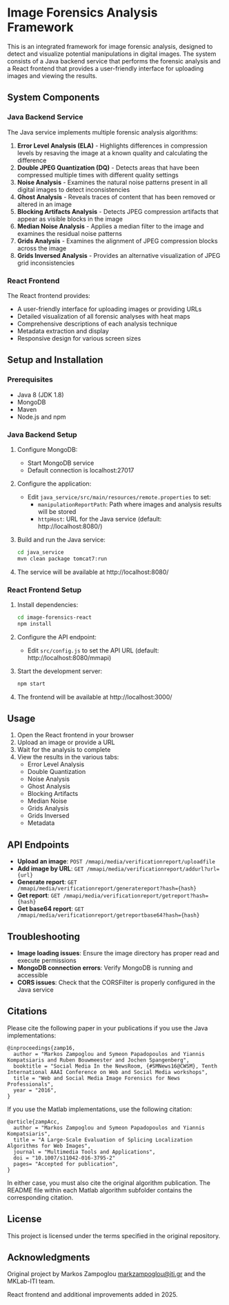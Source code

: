 # Image Forensics Analysis Framework

This is an integrated framework for image forensic analysis, designed to detect and visualize potential manipulations in digital images. The system consists of a Java backend service that performs the forensic analysis and a React frontend that provides a user-friendly interface for uploading images and viewing the results.

## System Components

### Java Backend Service

The Java service implements multiple forensic analysis algorithms:

1. **Error Level Analysis (ELA)** - Highlights differences in compression levels by resaving the image at a known quality and calculating the difference
2. **Double JPEG Quantization (DQ)** - Detects areas that have been compressed multiple times with different quality settings
3. **Noise Analysis** - Examines the natural noise patterns present in all digital images to detect inconsistencies
4. **Ghost Analysis** - Reveals traces of content that has been removed or altered in an image
5. **Blocking Artifacts Analysis** - Detects JPEG compression artifacts that appear as visible blocks in the image
6. **Median Noise Analysis** - Applies a median filter to the image and examines the residual noise patterns
7. **Grids Analysis** - Examines the alignment of JPEG compression blocks across the image
8. **Grids Inversed Analysis** - Provides an alternative visualization of JPEG grid inconsistencies

### React Frontend

The React frontend provides:

- A user-friendly interface for uploading images or providing URLs
- Detailed visualization of all forensic analyses with heat maps
- Comprehensive descriptions of each analysis technique
- Metadata extraction and display
- Responsive design for various screen sizes

## Setup and Installation

### Prerequisites

- Java 8 (JDK 1.8)
- MongoDB
- Maven
- Node.js and npm

### Java Backend Setup

1. Configure MongoDB:
   - Start MongoDB service
   - Default connection is localhost:27017

2. Configure the application:
   - Edit `java_service/src/main/resources/remote.properties` to set:
     - `manipulationReportPath`: Path where images and analysis results will be stored
     - `httpHost`: URL for the Java service (default: http://localhost:8080/)

3. Build and run the Java service:
   ```bash
   cd java_service
   mvn clean package tomcat7:run
   ```

4. The service will be available at http://localhost:8080/

### React Frontend Setup

1. Install dependencies:
   ```bash
   cd image-forensics-react
   npm install
   ```

2. Configure the API endpoint:
   - Edit `src/config.js` to set the API URL (default: http://localhost:8080/mmapi)

3. Start the development server:
   ```bash
   npm start
   ```

4. The frontend will be available at http://localhost:3000/

## Usage

1. Open the React frontend in your browser
2. Upload an image or provide a URL
3. Wait for the analysis to complete
4. View the results in the various tabs:
   - Error Level Analysis
   - Double Quantization
   - Noise Analysis
   - Ghost Analysis
   - Blocking Artifacts
   - Median Noise
   - Grids Analysis
   - Grids Inversed
   - Metadata

## API Endpoints

- **Upload an image**: `POST /mmapi/media/verificationreport/uploadfile`
- **Add image by URL**: `GET /mmapi/media/verificationreport/addurl?url={url}`
- **Generate report**: `GET /mmapi/media/verificationreport/generatereport?hash={hash}`
- **Get report**: `GET /mmapi/media/verificationreport/getreport?hash={hash}`
- **Get base64 report**: `GET /mmapi/media/verificationreport/getreportbase64?hash={hash}`

## Troubleshooting

- **Image loading issues**: Ensure the image directory has proper read and execute permissions
- **MongoDB connection errors**: Verify MongoDB is running and accessible
- **CORS issues**: Check that the CORSFilter is properly configured in the Java service

## Citations

Please cite the following paper in your publications if you use the Java implementations:

```
@inproceedings{zamp16,
  author = "Markos Zampoglou and Symeon Papadopoulos and Yiannis Kompatsiaris and Ruben Bouwmeester and Jochen Spangenberg",
  booktitle = "Social Media In the NewsRoom, {#SMNews16@CWSM}, Tenth International AAAI Conference on Web and Social Media workshops",
  title = "Web and Social Media Image Forensics for News Professionals",
  year = "2016",
}
```

If you use the Matlab implementations, use the following citation:

```
@article{zampAcc,
  author = "Markos Zampoglou and Symeon Papadopoulos and Yiannis Kompatsiaris",
  title = "A Large-Scale Evaluation of Splicing Localization Algorithms for Web Images",
  journal = "Multimedia Tools and Applications",
  doi = "10.1007/s11042-016-3795-2"
  pages= "Accepted for publication",
}
```

In either case, you must also cite the original algorithm publication. The README file within each Matlab algorithm subfolder contains the corresponding citation.

## License

This project is licensed under the terms specified in the original repository.

## Acknowledgments

Original project by Markos Zampoglou <markzampoglou@iti.gr> and the MKLab-ITI team.

React frontend and additional improvements added in 2025.